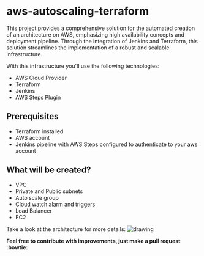 # aws-autoscaling-terraform
This project provides a comprehensive solution for the automated creation of an architecture on AWS, emphasizing high availability concepts and deployment pipeline. Through the integration of Jenkins and Terraform, this solution streamlines the implementation of a robust and scalable infrastructure.

With this infrastructure you'll use the following technologies:

* AWS Cloud Provider
* Terraform
* Jenkins
* AWS Steps Plugin

## Prerequisites

* Terraform installed
* AWS account 
* Jenkins pipeline with AWS Steps configured to authenticate to your aws account

## What will be created?

* VPC
* Private and Public subnets
* Auto scale group
* Cloud watch alarm and triggers
* Load Balancer
* EC2

Take a look at the architecture for more details: 
![drawing](aws-asg.png)

**Feel free to contribute with improvements, just make a pull request :bowtie:**
